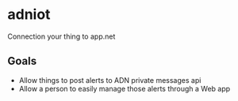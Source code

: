 adniot
======

Connection your thing to app.net

Goals
-----

  * Allow things to post alerts to ADN private messages api
  * Allow a person to easily manage those alerts through a Web app
